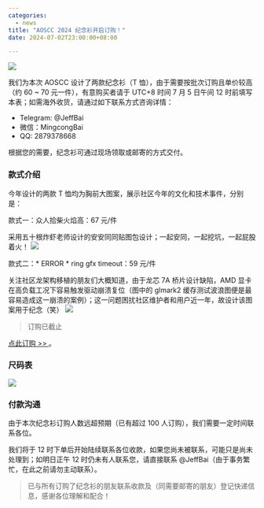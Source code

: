 ```yaml
---
categories:
  - news
title: "AOSCC 2024 纪念衫开启订购！"
date: 2024-07-02T23:00:00+08:00

---
```

![](/assets/news/T-shirt.png)

我们为本次 AOSCC 设计了两款纪念衫（T 恤），由于需要按批次订购且单价较高（约 60 ~ 70 元一件），有意购买者请于 UTC+8 时间 7 月 5 日午间 12 时前填写本表；如需海外收货，请通过如下联系方式咨询详情：

- Telegram: @JeffBai
- 微信：MingcongBai
- QQ: 2879378668

根据您的需要，纪念衫可通过现场领取或邮寄的方式交付。

### 款式介绍

今年设计的两款 T 恤均为胸前大图案，展示社区今年的文化和技术事件，分别是：

款式一：众人拾柴火焰高：67 元/件

采用五十根炸虾老师设计的安安同同贴图包设计；一起安同，一起挖坑，一起屁股着火！
![](/assets/news/安同开源社区-黑.png)

款式二：* ERROR * ring gfx timeout：59 元/件

关注社区龙架构移植的朋友们大概知道，由于龙芯 7A 桥片设计缺陷，AMD 显卡在高负载工况下容易触发驱动崩溃复位（图中的 glmark2 缓存测试波浪图便是最容易造成这一崩溃的案例）；这一问题困扰社区维护者和用户近一年，故设计该图案用于纪念（笑）
![](/assets/news/安同开源社区-藏青（宽25）-fix.png)

> 订购已截止

[点此订购 >> ](https://f.wps.cn/g/otTFSPBi/)。

### 尺码表

![](/assets/news/T-shirt-size.jpg)

### 付款沟通

由于本次纪念衫订购人数远超预期（已有超过 100 人订购），我们需要一定时间联系各位。

我们将于 12 时下单后开始陆续联系各位收款，如果您尚未被联系，可能只是尚未处理到；如明日正午 12 时仍未有人联系您，请直接联系 @JeffBai（由于事务繁忙，在此之前请勿主动联系）。
> 已与所有订购了纪念衫的朋友联系收款及（同需要邮寄的朋友）登记快递信息，感谢各位理解和配合！
